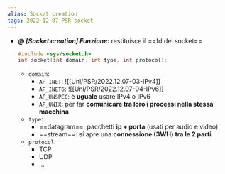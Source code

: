 ```yaml
---
alias: Socket creation
tags: 2022-12-07 PSR socket
---
```


- ***@ [Socket creation] Funzione:***
	 restituisce il ==fd del socket==
	```c
	#include <sys/socket.h>
	int socket(int domain, int type, int protocol);
	```

	- `domain`: 
		- `AF_INET`: ![[Uni/PSR/2022.12.07-03-IPv4]]
		- `AF_INET6`: ![[Uni/PSR/2022.12.07-04-IPv6]]
		- `AF_UNSPEC`: è **uguale** usare IPv4 o IPv6
		- `AF_UNIX`: per far **comunicare tra loro i processi nella stessa macchina**
	- `type`:
		- ==datagram==: pacchetti **ip + porta** (usati per audio e video)
		- ==stream==: si apre una **connessione (3WH) tra le 2 parti**
	- `protocol`:
		- TCP
		- UDP
		- ...
<!--ID: 1670494068991-->


